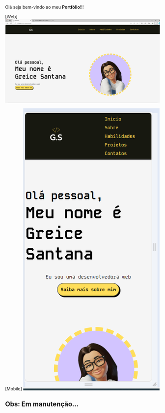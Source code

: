 Olá seja bem-vindo ao meu **Portfólio**!!!


[Web]
<img src="./readmeweb.png">

[Mobile]
<img src="./read.foto.png">

## Obs: Em manutenção... 